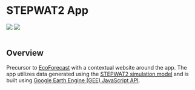# STEPWAT2 App

<div>
  <img src="https://img.shields.io/badge/Google%20Earth%20Engine-%234285F4.svg?style=for-the-badge&logo=googleearthengine&logoColor=white"/>
  <img src="https://img.shields.io/badge/JavaScript-%23323330.svg?style=for-the-badge&logo=javascript&logoColor=%23F7DF1E"/>
</div>

<br>

## Overview

Precursor to [EcoForecast](https://ecoforecast.info/) with a contextual website around the app. The app utilizes data generated using the [STEPWAT2 simulation model](https://github.com/DrylandEcology/STEPWAT2) and is built using [Google Earth Engine (GEE) JavaScript API](https://developers.google.com/earth-engine).
